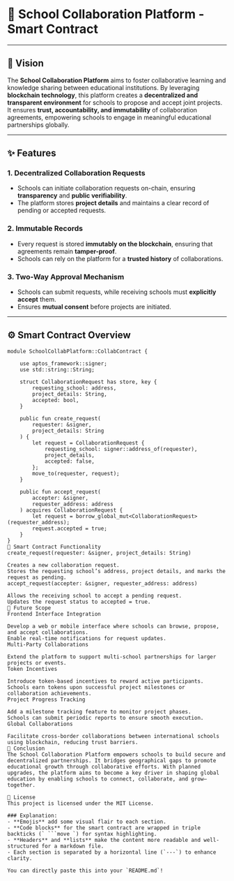 # 🏫 **School Collaboration Platform - Smart Contract**

---

## 🚀 **Vision**

The **School Collaboration Platform** aims to foster collaborative learning and knowledge sharing between educational institutions. By leveraging **blockchain technology**, this platform creates a **decentralized and transparent environment** for schools to propose and accept joint projects. It ensures **trust, accountability, and immutability** of collaboration agreements, empowering schools to engage in meaningful educational partnerships globally.

---

## ✨ **Features**

### 1. **Decentralized Collaboration Requests**  
- Schools can initiate collaboration requests on-chain, ensuring **transparency** and **public verifiability**.
- The platform stores **project details** and maintains a clear record of pending or accepted requests.

### 2. **Immutable Records**  
- Every request is stored **immutably on the blockchain**, ensuring that agreements remain **tamper-proof**.
- Schools can rely on the platform for a **trusted history** of collaborations.

### 3. **Two-Way Approval Mechanism**  
- Schools can submit requests, while receiving schools must **explicitly accept** them.
- Ensures **mutual consent** before projects are initiated.

---

## ⚙️ **Smart Contract Overview**

```move
module SchoolCollabPlatform::CollabContract {

    use aptos_framework::signer;
    use std::string::String;

    struct CollaborationRequest has store, key {
        requesting_school: address,
        project_details: String,
        accepted: bool,
    }

    public fun create_request(
        requester: &signer, 
        project_details: String
    ) {
        let request = CollaborationRequest {
            requesting_school: signer::address_of(requester),
            project_details,
            accepted: false,
        };
        move_to(requester, request);
    }

    public fun accept_request(
        accepter: &signer, 
        requester_address: address
    ) acquires CollaborationRequest {
        let request = borrow_global_mut<CollaborationRequest>(requester_address);
        request.accepted = true;
    }
}
📑 Smart Contract Functionality
create_request(requester: &signer, project_details: String)

Creates a new collaboration request.
Stores the requesting school’s address, project details, and marks the request as pending.
accept_request(accepter: &signer, requester_address: address)

Allows the receiving school to accept a pending request.
Updates the request status to accepted = true.
🔭 Future Scope
Frontend Interface Integration

Develop a web or mobile interface where schools can browse, propose, and accept collaborations.
Enable real-time notifications for request updates.
Multi-Party Collaborations

Extend the platform to support multi-school partnerships for larger projects or events.
Token Incentives

Introduce token-based incentives to reward active participants.
Schools earn tokens upon successful project milestones or collaboration achievements.
Project Progress Tracking

Add a milestone tracking feature to monitor project phases.
Schools can submit periodic reports to ensure smooth execution.
Global Collaborations

Facilitate cross-border collaborations between international schools using blockchain, reducing trust barriers.
🎯 Conclusion
The School Collaboration Platform empowers schools to build secure and decentralized partnerships. It bridges geographical gaps to promote educational growth through collaborative efforts. With planned upgrades, the platform aims to become a key driver in shaping global education by enabling schools to connect, collaborate, and grow—together.

📜 License
This project is licensed under the MIT License.

### Explanation:
- **Emojis** add some visual flair to each section.  
- **Code blocks** for the smart contract are wrapped in triple backticks (` ```move `) for syntax highlighting.  
- **Headers** and **lists** make the content more readable and well-structured for a markdown file.  
- Each section is separated by a horizontal line (`---`) to enhance clarity.  

You can directly paste this into your `README.md`!
